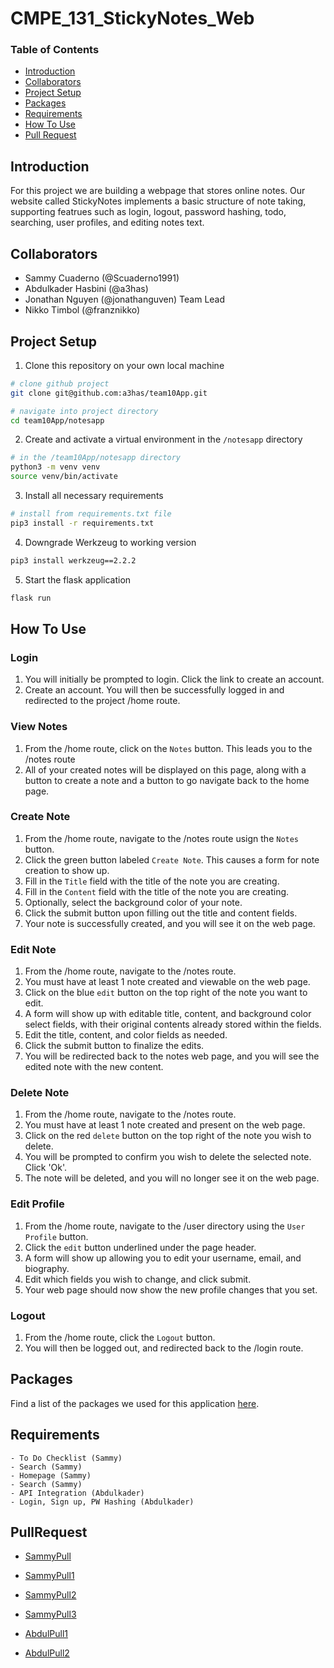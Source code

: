 # CMPE_131_StickyNotes_Web

### Table of Contents
- [Introduction](#introduction)
- [Collaborators](#collaborators)
- [Project Setup](#project-setup)
- [Packages](#packages)
- [Requirements](#requirements)
- [How To Use](#how-to-use)
- [Pull Request](#pullrequest)

## Introduction
For this project we are building a webpage that stores online notes. Our website called StickyNotes implements a basic structure of note taking, supporting featrues such as login, logout, password hashing, todo, searching, user profiles, and editing notes text.   

## Collaborators 
- Sammy Cuaderno (@Scuaderno1991)
- Abdulkader Hasbini (@a3has)
- Jonathan Nguyen (@jonathanguven) Team Lead
- Nikko Timbol (@franznikko)

## Project Setup
1. Clone this repository on your own local machine
```bash
# clone github project
git clone git@github.com:a3has/team10App.git

# navigate into project directory
cd team10App/notesapp
```
2. Create and activate a virtual environment in the `/notesapp` directory
```bash
# in the /team10App/notesapp directory
python3 -m venv venv
source venv/bin/activate
```
3. Install all necessary requirements 
```bash
# install from requirements.txt file
pip3 install -r requirements.txt
```
4. Downgrade Werkzeug to working version
```bash
pip3 install werkzeug==2.2.2
```
5. Start the flask application
```bash
flask run
```

## How To Use
### Login
1. You will initially be prompted to login. Click the link to create an account.
2. Create an account. You will then be successfully logged in and redirected to the project /home route.

### View Notes
1. From the /home route, click on the `Notes` button. This leads you to the /notes route
2. All of your created notes will be displayed on this page, along with a button to create a note and a button to go navigate back to the home page.

### Create Note
1. From the /home route, navigate to the /notes route usign the `Notes` button.
2. Click the green button labeled `Create Note`. This causes a form for note creation to show up. 
3. Fill in the `Title` field with the title of the note you are creating.
4. Fill in the `Content` field with the title of the note you are creating.
5. Optionally, select the background color of your note. 
6. Click the submit button upon filling out the title and content fields.
7. Your note is successfully created, and you will see it on the web page.

### Edit Note
1. From the /home route, navigate to the /notes route.
2. You must have at least 1 note created and viewable on the web page.
3. Click on the blue `edit` button on the top right of the note you want to edit.
4. A form will show up with editable title, content, and background color select fields, with their original contents already stored within the fields.
5. Edit the title, content, and color fields as needed.
6. Click the submit button to finalize the edits.
7. You will be redirected back to the notes web page, and you will see the edited note with the new content.

### Delete Note
1. From the /home route, navigate to the /notes route.
2. You must have at least 1 note created and present on the web page.
3. Click on the red `delete` button on the top right of the note you wish to delete.
4. You will be prompted to confirm you wish to delete the selected note. Click 'Ok'.
5. The note will be deleted, and you will no longer see it on the web page.

### Edit Profile
1. From the /home route, navigate to the /user directory using the `User Profile` button. 
2. Click the `edit` button underlined under the page header.
3. A form will show up allowing you to edit your username, email, and biography.
4. Edit which fields you wish to change, and click submit.
5. Your web page should now show the new profile changes that you set.

### Logout
1. From the /home route, click the `Logout` button. 
2. You will then be logged out, and redirected back to the /login route.

## Packages
Find a list of the packages we used for this application [here](https://github.com/a3has/team10App/blob/milestone2/notesapp/requirements.txt).

## Requirements 
    - To Do Checklist (Sammy)
    - Search (Sammy)
    - Homepage (Sammy)
    - Search (Sammy)
    - API Integration (Abdulkader)
    - Login, Sign up, PW Hashing (Abdulkader)

## PullRequest
- [SammyPull](https://github.com/a3has/team10App/commit/bb241d9ac4581173bcae478580cd8f3db60c4f9d)

- [SammyPull1](https://github.com/a3has/team10App/commit/3e74ca9e8ae35721fb2de6e0f6e532d04687d0c7)

- [SammyPull2](https://github.com/a3has/team10App/commit/6df975e8fcc909d60aea1e8e59f1ec4e3ace9069)

- [SammyPull3](https://github.com/a3has/team10App/commit/3e74ca9e8ae35721fb2de6e0f6e532d04687d0c7)

- [AbdulPull1](https://github.com/a3has/team10App/pull/19)
  
- [AbdulPull2](https://github.com/a3has/team10App/pull/39)

